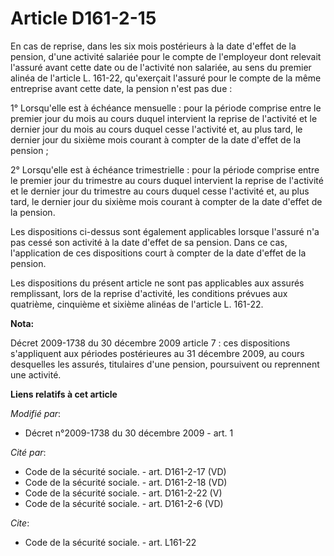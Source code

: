 # Article D161-2-15

En cas de reprise, dans les six mois postérieurs à la date d'effet de la pension, d'une activité salariée pour le compte de
l'employeur dont relevait l'assuré avant cette date ou de l'activité non salariée, au sens du premier alinéa de l'article L.
161-22, qu'exerçait l'assuré pour le compte de la même entreprise avant cette date, la pension n'est pas due : 

1° Lorsqu'elle est à échéance mensuelle : pour la période comprise entre le premier jour du mois au cours duquel intervient
la reprise de l'activité et le dernier jour du mois au cours duquel cesse l'activité et, au plus tard, le dernier jour du
sixième mois courant à compter de la date d'effet de la pension ; 

2° Lorsqu'elle est à échéance trimestrielle : pour la période comprise entre le premier jour du trimestre au cours duquel
intervient la reprise de l'activité et le dernier jour du trimestre au cours duquel cesse l'activité et, au plus tard, le
dernier jour du sixième mois courant à compter de la date d'effet de la pension. 

Les dispositions ci-dessus sont également applicables lorsque l'assuré n'a pas cessé son activité à la date d'effet de sa
pension. Dans ce cas, l'application de ces dispositions court à compter de la date d'effet de la pension.

Les dispositions du présent article ne sont pas applicables aux assurés remplissant, lors de la reprise d'activité, les
conditions prévues aux quatrième, cinquième et sixième alinéas de l'article L. 161-22.

**Nota:**

Décret 2009-1738 du 30 décembre 2009 article 7 : ces dispositions s'appliquent aux périodes postérieures au 31 décembre 2009,
au cours desquelles les assurés, titulaires d'une pension, poursuivent ou reprennent une activité.

**Liens relatifs à cet article**

_Modifié par_:

  - Décret n°2009-1738 du 30 décembre 2009 - art. 1

_Cité par_:

  - Code de la sécurité sociale. - art. D161-2-17 (VD)
  - Code de la sécurité sociale. - art. D161-2-18 (VD)
  - Code de la sécurité sociale. - art. D161-2-22 (V)
  - Code de la sécurité sociale. - art. D161-2-6 (VD)

_Cite_:

  - Code de la sécurité sociale. - art. L161-22
